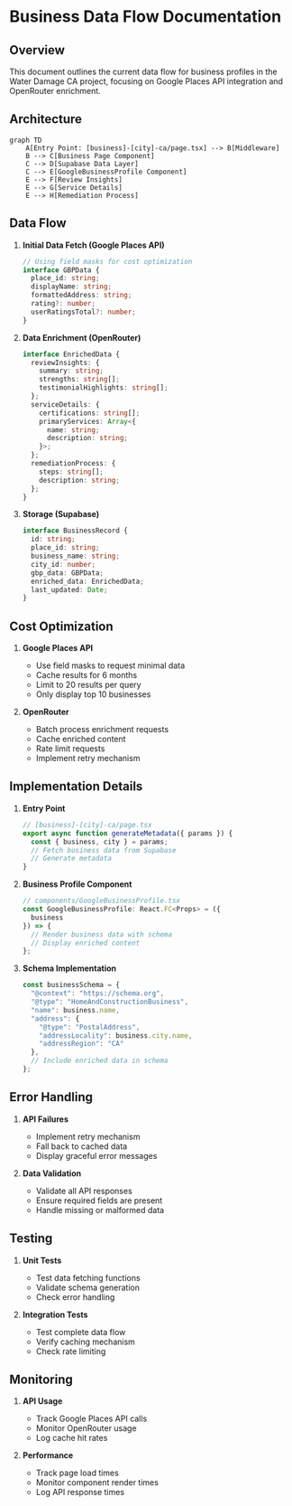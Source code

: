 # Business Data Flow Documentation

## Overview

This document outlines the current data flow for business profiles in the Water Damage CA project, focusing on Google Places API integration and OpenRouter enrichment.

## Architecture

```mermaid
graph TD
    A[Entry Point: [business]-[city]-ca/page.tsx] --> B[Middleware]
    B --> C[Business Page Component]
    C --> D[Supabase Data Layer]
    C --> E[GoogleBusinessProfile Component]
    E --> F[Review Insights]
    E --> G[Service Details]
    E --> H[Remediation Process]
```

## Data Flow

1. **Initial Data Fetch (Google Places API)**

   ```typescript
   // Using field masks for cost optimization
   interface GBPData {
     place_id: string;
     displayName: string;
     formattedAddress: string;
     rating?: number;
     userRatingsTotal?: number;
   }
   ```

2. **Data Enrichment (OpenRouter)**

   ```typescript
   interface EnrichedData {
     reviewInsights: {
       summary: string;
       strengths: string[];
       testimonialHighlights: string[];
     };
     serviceDetails: {
       certifications: string[];
       primaryServices: Array<{
         name: string;
         description: string;
       }>;
     };
     remediationProcess: {
       steps: string[];
       description: string;
     };
   }
   ```

3. **Storage (Supabase)**

   ```typescript
   interface BusinessRecord {
     id: string;
     place_id: string;
     business_name: string;
     city_id: number;
     gbp_data: GBPData;
     enriched_data: EnrichedData;
     last_updated: Date;
   }
   ```

## Cost Optimization

1. **Google Places API**

   - Use field masks to request minimal data
   - Cache results for 6 months
   - Limit to 20 results per query
   - Only display top 10 businesses

2. **OpenRouter**

   - Batch process enrichment requests
   - Cache enriched content
   - Rate limit requests
   - Implement retry mechanism

## Implementation Details

1. **Entry Point**

   ```typescript
   // [business]-[city]-ca/page.tsx
   export async function generateMetadata({ params }) {
     const { business, city } = params;
     // Fetch business data from Supabase
     // Generate metadata
   }
   ```

2. **Business Profile Component**

   ```typescript
   // components/GoogleBusinessProfile.tsx
   const GoogleBusinessProfile: React.FC<Props> = ({
     business
   }) => {
     // Render business data with schema
     // Display enriched content
   };
   ```

3. **Schema Implementation**

   ```typescript
   const businessSchema = {
     "@context": "https://schema.org",
     "@type": "HomeAndConstructionBusiness",
     "name": business.name,
     "address": {
       "@type": "PostalAddress",
       "addressLocality": business.city.name,
       "addressRegion": "CA"
     },
     // Include enriched data in schema
   };
   ```

## Error Handling

1. **API Failures**

   - Implement retry mechanism
   - Fall back to cached data
   - Display graceful error messages

2. **Data Validation**

   - Validate all API responses
   - Ensure required fields are present
   - Handle missing or malformed data

## Testing

1. **Unit Tests**

   - Test data fetching functions
   - Validate schema generation
   - Check error handling

2. **Integration Tests**

   - Test complete data flow
   - Verify caching mechanism
   - Check rate limiting

## Monitoring

1. **API Usage**

   - Track Google Places API calls
   - Monitor OpenRouter usage
   - Log cache hit rates

2. **Performance**

   - Track page load times
   - Monitor component render times
   - Log API response times
